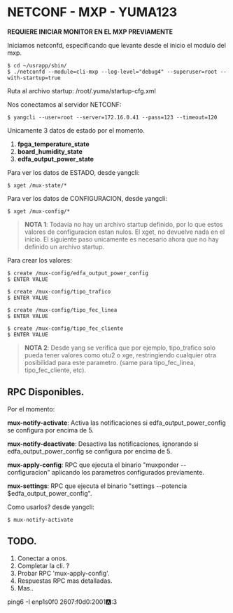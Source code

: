 # NETCONF -  MXP - YUMA123

**REQUIERE INICIAR MONITOR EN EL MXP PREVIAMENTE**

Iniciamos netconfd, especificando que levante desde el inicio el modulo del mxp.

    $ cd ~/usrapp/sbin/
    $ ./netconfd --module=cli-mxp --log-level="debug4" --superuser=root --with-startup=true
    
Ruta al archivo startup:
/root/.yuma/startup-cfg.xml  

Nos conectamos al servidor NETCONF: 

    $ yangcli --user=root --server=172.16.0.41 --pass=123 --timeout=120

Unicamente 3 datos de estado por el momento. 


 1. **fpga_temperature_state**
 2. **board_humidity_state**
 3. **edfa_output_power_state**

Para ver los datos de ESTADO, desde yangcli:

    $ xget /mux-state/*
    
Para ver los datos de CONFIGURACION, desde yangcli:

    $ xget /mux-config/*

> **NOTA 1**: Todavia no hay un archivo startup definido, por lo que estos valores de configuracion estan nulos. El xget, no devuelve nada en el inicio. El siguiente paso unicamente es necesario ahora que no hay definido un archivo startup.

Para crear los valores: 

    $ create /mux-config/edfa_output_power_config
    $ ENTER VALUE
    
    $ create /mux-config/tipo_trafico
    $ ENTER VALUE
    
    $ create /mux-config/tipo_fec_linea
    $ ENTER VALUE
    
    $ create /mux-config/tipo_fec_cliente
    $ ENTER VALUE
    
> **NOTA 2**: Desde yang se verifica que por ejemplo, tipo_trafico solo pueda tener valores como otu2 o xge, restringiendo cualquier otra posibilidad para este parametro. (same para tipo_fec_linea, tipo_fec_cliente, etc).


## RPC Disponibles.

Por el momento:

**mux-notify-activate**: Activa las notificaciones si edfa_output_power_config se configura por encima de 5.

**mux-notify-deactivate**: Desactiva las notificaciones, ignorando si edfa_output_power_config se configura por encima de 5.

**mux-apply-config**: RPC que ejecuta el binario "muxponder --configuracion" aplicando los parametros configurados previamente.

**mux-settings**: RPC que ejecuta el binario "settings --potencia $edfa_output_power_config".

Como usarlos? desde yangcli:

    $ mux-notify-activate
    
## TODO. 

1. Conectar a onos.
2. Completar la cli. ?
3. Probar RPC 'mux-apply-config'.
4. Respuestas RPC mas detalladas. 
5. Mas..



ping6 -I enp1s0f0 2607:f0d0:2001:a::3
